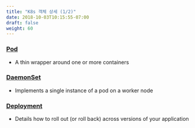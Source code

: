 ```yaml
---
title: "K8s 객체 상세 (1/2)"
date: 2018-10-03T10:15:55-07:00
draft: false
weight: 60
---
```


### [Pod](https://kubernetes.io/ko/docs/concepts/workloads/pods/pod/)
* A thin wrapper around one or more containers

### [DaemonSet](https://kubernetes.io/ko/docs/concepts/workloads/controllers/daemonset/)

* Implements a single instance of a pod on a worker node

### [Deployment](https://kubernetes.io/ko/docs/concepts/workloads/controllers/deployment/)
* Details how to roll out (or roll back) across versions of your application
